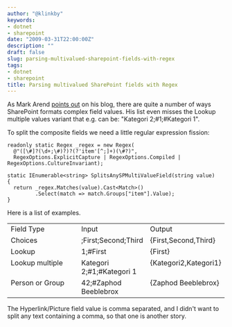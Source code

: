 ```yaml
---
author: "@klinkby"
keywords:
- dotnet
- sharepoint
date: "2009-03-31T22:00:00Z"
description: ""
draft: false
slug: parsing-multivalued-sharepoint-fields-with-regex
tags:
- dotnet
- sharepoint
title: Parsing multivalued SharePoint fields with Regex
---
```



As Mark Arend [ points out](http://blogs.msdn.com/markarend/archive/2007/05/29/parsing-multi-value-fields-multichoice-lookup-user-url-rules-for-the-delimiter.aspx) on his blog, there are quite a number of ways SharePoint formats complex field values. His list even misses the Lookup multiple values variant that e.g. can be: "Kategori 2;#1;#Kategori 1".

To split the composite fields we need a little regular expression fission:

<pre class="csharpcode"><code><span class="kwrd">readonly</span> <span class="kwrd">static</span> Regex _regex = <span class="kwrd">new</span> Regex(
  <span class="str">@"([\#]?(\d+;\#)?)?(?'item'[^;]+)(\#?)"</span>,
  RegexOptions.ExplicitCapture | RegexOptions.Compiled | RegexOptions.CultureInvariant);

<span class="kwrd">static</span> IEnumerable&lt;<span class="kwrd">string</span>&gt; SplitsAnySPMultiValueField(<span class="kwrd">string</span> <span class="kwrd">value</span>)
{
  <span class="kwrd">return</span> _regex.Matches(<span class="kwrd">value</span>).Cast&lt;Match&gt;()
         .Select(match =&gt; match.Groups[<span class="str">"item"</span>].Value);
}</code></pre>

Here is a list of examples.
  <table border="0" cellspacing="0" cellpadding="2"> <tbody> <tr> <td valign="top" width="133">Field Type</td> <td valign="top" width="120">Input</td> <td valign="top" width="113">Output</td> </tr>  <tr> <td valign="top" width="144">Choices</td> <td valign="top" width="127">;First;Second;Third</td> <td valign="top" width="118">{First,Second,Third}</td> </tr>  <tr> <td valign="top" width="147">Lookup</td> <td valign="top" width="129">1;#First</td> <td valign="top" width="120">{First}</td> </tr>  <tr> <td valign="top" width="147">Lookup multiple</td> <td valign="top" width="130">Kategori 2;#1;#Kategori 1</td> <td valign="top" width="121">{Kategori2,Kategori1}</td> </tr>  <tr> <td valign="top" width="147">Person or Group</td> <td valign="top" width="130">42;#Zaphod Beeblebrox</td> <td valign="top" width="122">{Zaphod Beeblebrox}</td> </tr> </tbody> </table>  

The Hyperlink/Picture field value is comma separated, and I didn't want to split any text containing a comma, so that one is another story.

